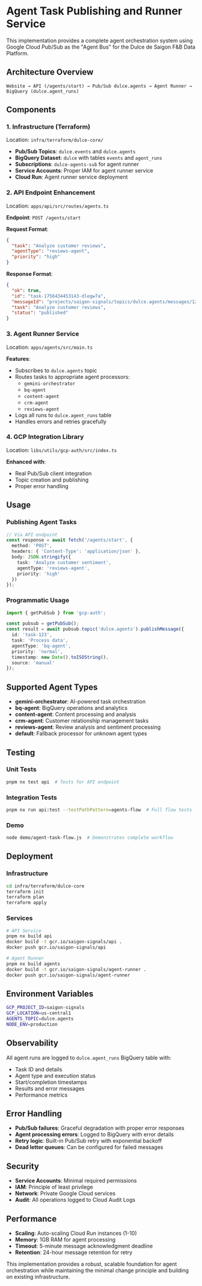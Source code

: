 # Agent Task Publishing and Runner Service

This implementation provides a complete agent orchestration system using Google Cloud Pub/Sub as the "Agent Bus" for the Dulce de Saigon F&B Data Platform.

## Architecture Overview

```
Website → API (/agents/start) → Pub/Sub dulce.agents → Agent Runner → BigQuery (dulce.agent_runs)
```

## Components

### 1. Infrastructure (Terraform)

Location: `infra/terraform/dulce-core/`

- **Pub/Sub Topics**: `dulce.events` and `dulce.agents`
- **BigQuery Dataset**: `dulce` with tables `events` and `agent_runs`
- **Subscriptions**: `dulce-agents-sub` for agent runner
- **Service Accounts**: Proper IAM for agent runner service
- **Cloud Run**: Agent runner service deployment

### 2. API Endpoint Enhancement

Location: `apps/api/src/routes/agents.ts`

**Endpoint**: `POST /agents/start`

**Request Format**:
```json
{
  "task": "Analyze customer reviews",
  "agentType": "reviews-agent",
  "priority": "high"
}
```

**Response Format**:
```json
{
  "ok": true,
  "id": "task-1756434453143-dlegw7a",
  "messageId": "projects/saigon-signals/topics/dulce.agents/messages/123456",
  "task": "Analyze customer reviews",
  "status": "published"
}
```

### 3. Agent Runner Service

Location: `apps/agents/src/main.ts`

**Features**:
- Subscribes to `dulce.agents` topic
- Routes tasks to appropriate agent processors:
  - `gemini-orchestrator`
  - `bq-agent`
  - `content-agent`
  - `crm-agent`
  - `reviews-agent`
- Logs all runs to `dulce.agent_runs` table
- Handles errors and retries gracefully

### 4. GCP Integration Library

Location: `libs/utils/gcp-auth/src/index.ts`

**Enhanced with**:
- Real Pub/Sub client integration
- Topic creation and publishing
- Proper error handling

## Usage

### Publishing Agent Tasks

```typescript
// Via API endpoint
const response = await fetch('/agents/start', {
  method: 'POST',
  headers: { 'Content-Type': 'application/json' },
  body: JSON.stringify({
    task: 'Analyze customer sentiment',
    agentType: 'reviews-agent',
    priority: 'high'
  })
});
```

### Programmatic Usage

```typescript
import { getPubSub } from 'gcp-auth';

const pubsub = getPubSub();
const result = await pubsub.topic('dulce.agents').publishMessage({
  id: 'task-123',
  task: 'Process data',
  agentType: 'bq-agent',
  priority: 'normal',
  timestamp: new Date().toISOString(),
  source: 'manual'
});
```

## Supported Agent Types

- **gemini-orchestrator**: AI-powered task orchestration
- **bq-agent**: BigQuery operations and analytics
- **content-agent**: Content processing and analysis
- **crm-agent**: Customer relationship management tasks
- **reviews-agent**: Review analysis and sentiment processing
- **default**: Fallback processor for unknown agent types

## Testing

### Unit Tests
```bash
pnpm nx test api  # Tests for API endpoint
```

### Integration Tests
```bash
pnpm nx run api:test --testPathPattern=agents-flow  # Full flow tests
```

### Demo
```bash
node demo/agent-task-flow.js  # Demonstrates complete workflow
```

## Deployment

### Infrastructure
```bash
cd infra/terraform/dulce-core
terraform init
terraform plan
terraform apply
```

### Services
```bash
# API Service
pnpm nx build api
docker build -t gcr.io/saigon-signals/api .
docker push gcr.io/saigon-signals/api

# Agent Runner
pnpm nx build agents  
docker build -t gcr.io/saigon-signals/agent-runner .
docker push gcr.io/saigon-signals/agent-runner
```

## Environment Variables

```bash
GCP_PROJECT_ID=saigon-signals
GCP_LOCATION=us-central1
AGENTS_TOPIC=dulce.agents
NODE_ENV=production
```

## Observability

All agent runs are logged to `dulce.agent_runs` BigQuery table with:
- Task ID and details
- Agent type and execution status
- Start/completion timestamps
- Results and error messages
- Performance metrics

## Error Handling

- **Pub/Sub failures**: Graceful degradation with proper error responses
- **Agent processing errors**: Logged to BigQuery with error details
- **Retry logic**: Built-in Pub/Sub retry with exponential backoff
- **Dead letter queues**: Can be configured for failed messages

## Security

- **Service Accounts**: Minimal required permissions
- **IAM**: Principle of least privilege
- **Network**: Private Google Cloud services
- **Audit**: All operations logged to Cloud Audit Logs

## Performance

- **Scaling**: Auto-scaling Cloud Run instances (1-10)
- **Memory**: 1GB RAM for agent processing
- **Timeout**: 5-minute message acknowledgment deadline
- **Retention**: 24-hour message retention for retry

This implementation provides a robust, scalable foundation for agent orchestration while maintaining the minimal change principle and building on existing infrastructure.